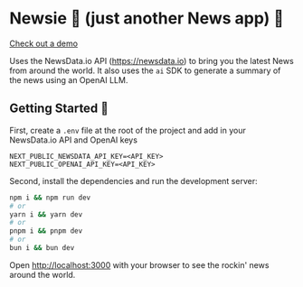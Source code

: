 # Newsie 📰 (just another News app) 🤘

[Check out a demo](https://newsieee.netlify.app/)

Uses the NewsData.io API (https://newsdata.io) to bring you the latest News from around the world. It also uses the `ai` SDK to generate a summary of the news using an OpenAI LLM.

## Getting Started 🚀

First, create a `.env` file at the root of the project and add in your NewsData.io API and OpenAI keys

```
NEXT_PUBLIC_NEWSDATA_API_KEY=<API_KEY>
NEXT_PUBLIC_OPENAI_API_KEY=<API_KEY>
```

Second, install the dependencies and run the development server:

```bash
npm i && npm run dev
# or
yarn i && yarn dev
# or
pnpm i && pnpm dev
# or
bun i && bun dev
```

Open [http://localhost:3000](http://localhost:3000) with your browser to see the rockin' news around the world.
